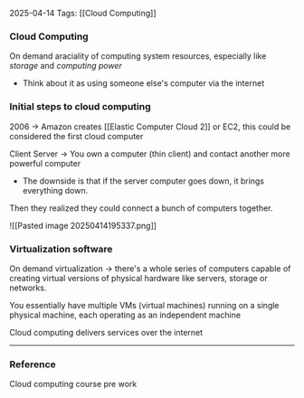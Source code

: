2025-04-14
Tags: [[Cloud Computing]] 

### Cloud Computing
On demand araciality of computing system resources, especially like *storage* and *computing power* 
- Think about it as using someone else's computer via the internet
### Initial steps to cloud computing
2006 -> Amazon creates [[Elastic Computer Cloud 2]] or EC2, this could be considered the first cloud computer 

Client Server -> You own a computer (thin client) and contact another more powerful computer
- The downside is that if the server computer goes down, it brings everything down. 

Then they realized they could connect a bunch of computers together.

![[Pasted image 20250414195337.png]]

### Virtualization software

On demand virtualization -> there's a whole series of computers capable of creating virtual versions of physical hardware like servers, storage or networks. 

You essentially have multiple VMs (virtual machines) running on a single physical machine, each operating as an independent machine

Cloud computing delivers services over the internet


---
### Reference
Cloud computing course pre work 